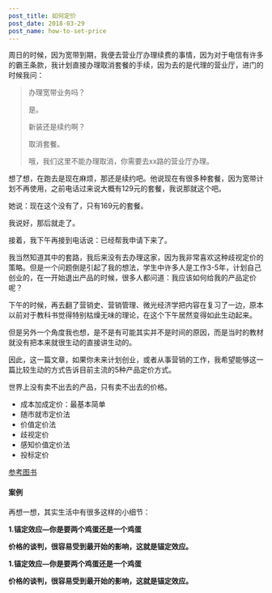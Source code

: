 ```yaml
---
post_title: 如何定价
post_date: 2018-03-29
post_name: how-to-set-price
---
```


周日的时候，因为宽带到期，我便去营业厅办理续费的事情，因为对于电信有许多的霸王条款，我计划直接办理取消套餐的手续，因为去的是代理的营业厅，进门的时候我问：

>  办理宽带业务吗？
>
> 是。
>
> 新装还是续约啊？
>
> 取消套餐。
>
> 哦，我们这里不能办理取消，你需要去xx路的营业厅办理。

想了想，在跑去是现在麻烦，那还是续约吧。他说现在有很多种套餐，因为宽带计划不再使用，之前电话过来说大概有129元的套餐，我说那就这个吧。

她说：现在这个没有了，只有169元的套餐。

我说好，那后就走了。

接着，我下午再接到电话说：已经帮我申请下来了。

我当然知道其中的套路，我后来没有去办理这家，因为我非常喜欢这种歧视定价的策略。但是一个问题倒是引起了我的想法，学生中许多人是工作3-5年，计划自己创业的，在一开始退出产品的时候，很多人都问道：我应该如何给我的产品定价呢？

下午的时候，再去翻了营销史、营销管理、微光经济学把内容在复习了一边，原本以前对于教科书觉得特别枯燥无味的理论，在这个下午居然变得如此生动起来。

但是另外一个角度我也想，是不是有可能其实并不是时间的原因，而是当时的教材就没有把本来就很生动的直接讲生动的。

因此，这一篇文章，如果你未来计划创业，或者从事营销的工作，我希望能够这一篇比较生动的方式告诉目前主流的5种产品定价方式。



世界上没有卖不出去的产品，只有卖不出去的价格。



- 成本加成定价：最基本简单
- 随市就市定价法
- 价值定价法
- 歧视定价
- 感知价值定价法
- 投标定价

[参考图书](https://books.google.com/books?id=0hSaDQAAQBAJ&pg=PT211&lpg=PT211&dq=%E5%B8%B8%E8%A7%81%E7%9A%84%E5%AE%9A%E4%BB%B7%E6%96%B9%E6%B3%95+%E6%88%90%E6%9C%AC%E5%8A%A0%E6%88%90+%E6%84%9F%E7%9F%A5%E4%BB%B7%E5%80%BC&source=bl&ots=g0w6TpAVyK&sig=jF5kkm1VQmzCiJVjbqSynN8rH9k&hl=zh-CN&sa=X&ved=0ahUKEwjCn9j4oZHaAhVB5GMKHVSpCbEQ6AEIKDAA#v=onepage&q=%E5%B8%B8%E8%A7%81%E7%9A%84%E5%AE%9A%E4%BB%B7%E6%96%B9%E6%B3%95%20%E6%88%90%E6%9C%AC%E5%8A%A0%E6%88%90%20%E6%84%9F%E7%9F%A5%E4%BB%B7%E5%80%BC&f=false)

#### 案例

再想一想，其实生活中有很多这样的小细节：

**1.锚定效应—你是要两个鸡蛋还是一个鸡蛋**

**价格的谈判，很容易受到最开始的影响，这就是锚定效应。**

**1.锚定效应—你是要两个鸡蛋还是一个鸡蛋**

**价格的谈判，很容易受到最开始的影响，这就是锚定效应。**



